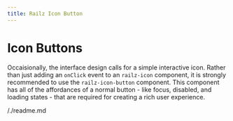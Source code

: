 ```yaml
---
title: Railz Icon Button
---
```


# Icon Buttons

Occaisionally, the interface design calls for a simple interactive icon. Rather than just adding an `onClick` event to an `railz-icon` component,
it is strongly recommended to use the `railz-icon-button` component. This component has all of the affordances of a normal button - like focus, disabled, and
loading states - that are required for creating a rich user experience.

/./readme.md


